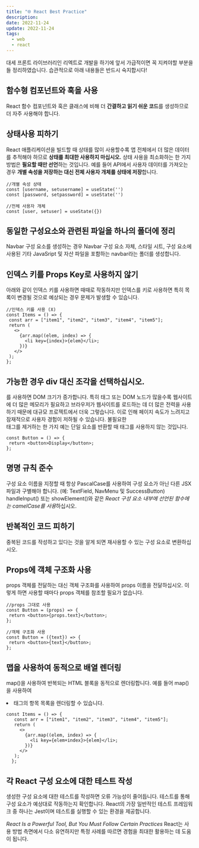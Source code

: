 ```yaml
---
title: "🌐 React Best Practice"
description:
date: 2022-11-24
update: 2022-11-24
tags:
  - web
  - react
---
```


대세 프론트 라이브러리인 리엑트로 개발을 하기에 앞서 가급적이면 꼭 지켜야할 부분을들 정리하였습니다. 습관적으로 아래 내용들은 반드시 숙지합시다!

## 함수형 컴포넌트와 훅을 사용

React 함수 컴포넌트와 훅은 클래스에 비해 더 **간결하고 읽기 쉬운 코드**를 생성하므로 더 자주 사용해야 합니다.


## 상태사용 피하기

React 애플리케이션을 빌드할 때 상태를 많이 사용할수록 앱 전체에서 더 많은 데이터를 추적해야 하므로 **상태를 최대한 사용하지 마십시오.**
상태 사용을 최소화하는 한 가지 방법은 **필요할 때만 선언**하는 것입니다. 
예를 들어 API에서 사용자 데이터를 가져오는 경우 **개별 속성을 저장하는 대신 전체 사용자 개체를 상태에 저장**합니다.

~~~
//개별 속성 상태
const [username, setusername] = useState('')
const [password, setpassword] = useState('')

//전체 사용자 개체
const [user, setuser] = useState({})
~~~


## 동일한 구성요소와 관련된 파일을 하나의 폴더에 정리

Navbar 구성 요소를 생성하는 경우 Navbar 구성 요소 자체, 스타일 시트, 구성 요소에 사용된 기타 JavaSript 및 자산 파일을 포함하는 navbar라는 폴더를 생성합니다.


## 인덱스 키를 Props Key로 사용하지 않기

아래와 같이 인덱스 키를 사용하면 때때로 작동하지만 인덱스를 키로 사용하면 특히 목록이 변경될 것으로 예상되는 경우 문제가 발생할 수 있습니다.

~~~
//인덱스 키를 사용 (X)
const Items = () => {
 const arr = ["item1", "item2", "item3", "item4", "item5"];
 return (
   <>
     {arr.map((elem, index) => {
       <li key={index}>{elem}</li>;
     })}
   </>
 );
};
~~~


## 가능한 경우 div 대신 조각을 선택하십시오.

<div>를 사용하면 DOM 크기가 증가합니다. 특히 태그 또는 DOM 노드가 많을수록 웹사이트에 더 많은 메모리가 필요하고 브라우저가 웹사이트를 로드하는 데 더 많은 전력을 사용하기 때문에 대규모 프로젝트에서 더욱 그렇습니다. 이로 인해 페이지 속도가 느려지고 잠재적으로 사용자 경험이 저하될 수 있습니다.
불필요한 <div> 태그를 제거하는 한 가지 예는 단일 요소를 반환할 때 태그를 사용하지 않는 것입니다.

~~~
const Button = () => {
 return <button>Display</button>;
};
~~~


## 명명 규칙 준수

구성 요소 이름을 지정할 때 항상 PascalCase를 사용하여 구성 요소가 아닌 다른 JSX 파일과 구별해야 합니다. (예: TextField, NavMenu 및 SuccessButton)
handleInput() 또는 showElement()와 같은 *React 구성 요소 내부에 선언된 함수에는 camelCase를 사용*하십시오.


## 반복적인 코드 피하기
중복된 코드를 작성하고 있다는 것을 알게 되면 재사용할 수 있는 구성 요소로 변환하십시오.


## Props에 객체 구조화 사용
props 객체를 전달하는 대신 객체 구조화를 사용하여 props 이름을 전달하십시오. 이렇게 하면 사용할 때마다 props 객체를 참조할 필요가 없습니다.

~~~
//props 그대로 사용
const Button = (props) => {
 return <button>{props.text}</button>;
};

//객체 구조화 사용
const Button = ({text}) => {
 return <button>{text}</button>;
};
~~~


## 맵을 사용하여 동적으로 배열 렌더링

map()을 사용하여 반복되는 HTML 블록을 동적으로 렌더링합니다. 예를 들어 map()을 사용하여 <li> 태그의 항목 목록을 렌더링할 수 있습니다.

~~~
const Items = () => {
   const arr = ["item1", "item2", "item3", "item4", "item5"];
   return (
     <>
       {arr.map((elem, index) => {
         <li key={elem+index}>{elem}</li>;
       })}
     </>
   );
  };
~~~


## 각 React 구성 요소에 대한 테스트 작성
생성한 구성 요소에 대한 테스트를 작성하면 오류 가능성이 줄어듭니다. 테스트를 통해 구성 요소가 예상대로 작동하는지 확인합니다. React의 가장 일반적인 테스트 프레임워크 중 하나는 Jest이며 테스트를 실행할 수 있는 환경을 제공합니다.


*React Is a Powerful Tool, But You Must Follow Certain Practices*
React는 사용 방법 측면에서 다소 유연하지만 특정 사례를 따르면 경험을 최대한 활용하는 데 도움이 됩니다.